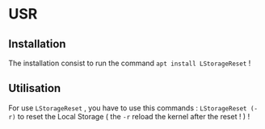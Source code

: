 # USR
## Installation
The installation consist to run the command `apt install LStorageReset` !
## Utilisation
For use `LStorageReset` , you have to use this commands :
`LStorageReset (-r)` to reset the Local Storage ( the `-r` reload the kernel after the reset ! ) !